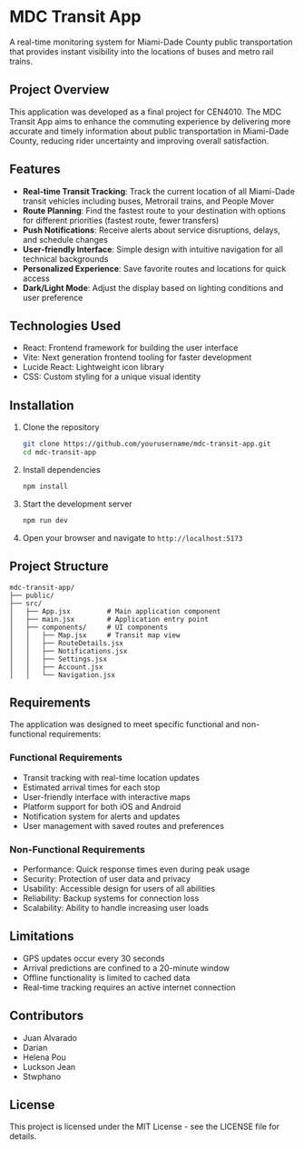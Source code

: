 # MDC Transit App

A real-time monitoring system for Miami-Dade County public transportation that provides instant visibility into the locations of buses and metro rail trains.

## Project Overview

This application was developed as a final project for CEN4010. The MDC Transit App aims to enhance the commuting experience by delivering more accurate and timely information about public transportation in Miami-Dade County, reducing rider uncertainty and improving overall satisfaction.

## Features

- **Real-time Transit Tracking**: Track the current location of all Miami-Dade transit vehicles including buses, Metrorail trains, and People Mover
- **Route Planning**: Find the fastest route to your destination with options for different priorities (fastest route, fewer transfers)
- **Push Notifications**: Receive alerts about service disruptions, delays, and schedule changes
- **User-friendly Interface**: Simple design with intuitive navigation for all technical backgrounds
- **Personalized Experience**: Save favorite routes and locations for quick access
- **Dark/Light Mode**: Adjust the display based on lighting conditions and user preference

## Technologies Used

- React: Frontend framework for building the user interface
- Vite: Next generation frontend tooling for faster development
- Lucide React: Lightweight icon library
- CSS: Custom styling for a unique visual identity

## Installation

1. Clone the repository
   ```bash
   git clone https://github.com/yourusername/mdc-transit-app.git
   cd mdc-transit-app
   ```

2. Install dependencies
   ```bash
   npm install
   ```

3. Start the development server
   ```bash
   npm run dev
   ```

4. Open your browser and navigate to `http://localhost:5173`

## Project Structure

```
mdc-transit-app/
├── public/
├── src/
│   ├── App.jsx         # Main application component
│   ├── main.jsx        # Application entry point
│   ├── components/     # UI components
│   │   ├── Map.jsx     # Transit map view
│   │   ├── RouteDetails.jsx
│   │   ├── Notifications.jsx
│   │   ├── Settings.jsx
│   │   ├── Account.jsx
│   │   └── Navigation.jsx
```

## Requirements

The application was designed to meet specific functional and non-functional requirements:

### Functional Requirements
- Transit tracking with real-time location updates
- Estimated arrival times for each stop
- User-friendly interface with interactive maps
- Platform support for both iOS and Android
- Notification system for alerts and updates
- User management with saved routes and preferences

### Non-Functional Requirements
- Performance: Quick response times even during peak usage
- Security: Protection of user data and privacy
- Usability: Accessible design for users of all abilities
- Reliability: Backup systems for connection loss
- Scalability: Ability to handle increasing user loads

## Limitations

- GPS updates occur every 30 seconds
- Arrival predictions are confined to a 20-minute window
- Offline functionality is limited to cached data
- Real-time tracking requires an active internet connection

## Contributors

- Juan Alvarado
- Darian
- Helena Pou
- Luckson Jean
- Stwphano

## License

This project is licensed under the MIT License - see the LICENSE file for details.
